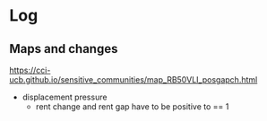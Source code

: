 # Log

## Maps and changes
https://cci-ucb.github.io/sensitive_communities/map_RB50VLI_posgapch.html

* displacement pressure
	+ rent change and rent gap have to be positive to == 1



